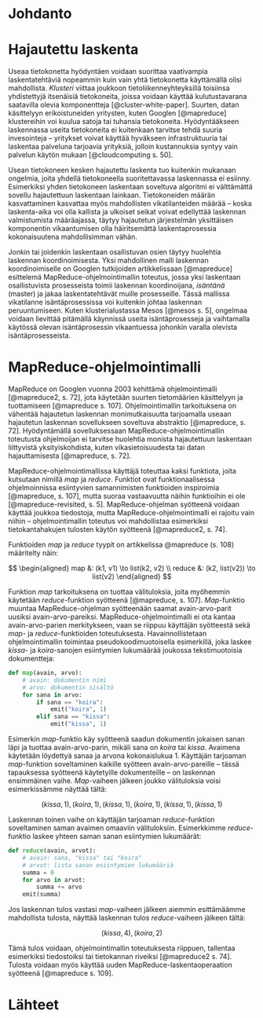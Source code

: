 # Johdanto

# Hajautettu laskenta

Useaa tietokonetta hyödyntäen voidaan suorittaa vaativampia laskentatehtäviä nopeammin kuin vain yhtä tietokonetta käyttämällä olisi mahdollista. *Klusteri* viittaa joukkoon tietoliikenneyhteyksillä toisiinsa yhdistettyjä itsenäisiä tietokoneita, joissa voidaan käyttää kulutustavarana saatavilla olevia komponentteja [@cluster-white-paper]. Suurten, datan käsittelyyn erikoistuneiden yritysten, kuten Googlen [@mapreduce] klustereihin voi kuulua satoja tai tuhansia tietokoneita. Hyödyntääkseen laskennassa useita tietokoneita ei kuitenkaan tarvitse tehdä suuria invesointeja – yritykset voivat käyttää hyväkseen infrastruktuuria tai laskentaa palveluna tarjoavia yrityksiä, jolloin kustannuksia syntyy vain palvelun käytön mukaan [@cloudcomputing s. 50].

Usean tietokoneen kesken hajautettu laskenta tuo kuitenkin mukanaan ongelmia, joita yhdellä tietokoneella suoritettavassa laskennassa ei esiinny. Esimerkiksi yhden tietokoneen laskentaan soveltuva algoritmi ei välttämättä sovellu hajautettuun laskentaan lainkaan. Tietokoneiden määrän kasvattaminen kasvattaa myös mahdollisten vikatilanteiden määrää – koska laskenta-aika voi olla kallista ja ulkoiset seikat voivat edellyttää laskennan valmistumista määräajassa, täytyy hajautetun järjestelmän yksittäisen komponentin vikaantumisen olla häiritsemättä laskentaprosessia kokonaisuutena mahdollisimman vähän.

Jonkin tai joidenkin laskentaan osallistuvan osien täytyy huolehtia laskennan koordinoimisesta. Yksi mahdollinen malli laskennan koordinoimiselle on Googlen tutkijoiden artikkelissaan [@mapreduce] esittelemä MapReduce-ohjelmointimallin toteutus, jossa yksi laskentaan osallistuvista prosesseista toimii laskennan koordinoijana, *isäntänä* (master) ja jakaa laskentatehtävät muille prosesseille. Tässä mallissa vikatilanne isäntäprosessissa voi kuitenkin johtaa laskennan peruuntumiseen. Kuten klusterialustassa Mesos [@mesos s. 5], ongelmaa voidaan lievittää pitämällä käynnissä useita isäntäprosesseja ja vaihtamalla käytössä olevan isäntäprosessin vikaantuessa johonkin varalla olevista isäntäprosesseista.

# MapReduce-ohjelmointimalli

MapReduce on Googlen vuonna 2003 kehittämä ohjelmointimalli [@mapreduce2, s. 72], jota käytetään suurten tietomäärien käsittelyyn ja tuottamiseen [@mapreduce s. 107]. Ohjelmointimallin tarkoituksena on vähentää hajautetun laskennan monimutkaisuutta tarjoamalla useaan hajautetun laskennan sovellukseen soveltuva abstraktio [@mapreduce, s. 72]. Hyödyntämällä sovelluksessaan MapReduce-ohjelmointimallin toteutusta ohjelmoijan ei tarvitse huolehtia monista hajautettuun laskentaan liittyvistä yksityiskohdista, kuten vikasietoisuudesta tai datan hajauttamisesta [@mapreduce, s. 72].

MapReduce-ohjelmointimallissa käyttäjä toteuttaa kaksi funktiota, joita kutsutaan nimillä *map* ja *reduce*. Funktiot ovat funktionaalisessa ohjelmoinnissa esiintyvien samannimisten funktioiden inspiroimia [@mapreduce, s. 107], mutta suoraa vastaavuutta näihin funktioihin ei ole [@mapreduce-revisited, s. 5]. MapReduce-ohjelman syötteenä voidaan käyttää joukkoa tiedostoja, mutta MapReduce-ohjelmointimalli ei rajoitu vain niihin – ohjelmointimallin toteutus voi mahdollistaa esimerkiksi tietokantahakujen tulosten käytön syötteenä [@mapreduce2, s. 74]. 

Funktioiden *map* ja *reduce* tyypit on artikkelissa @mapreduce (s. 108) määritelty näin:

$$
\begin{aligned}
map &: (k1, v1) \to list(k2, v2) \\
reduce &: (k2, list(v2)) \to list(v2)
\end{aligned}
$$

Funktion *map* tarkoituksena on tuottaa välituloksia, joita myöhemmin käytetään *reduce*-funktion syötteenä [@mapreduce, s. 107]. *Map*-funktio muuntaa MapReduce-ohjelman syötteenään saamat avain-arvo-parit uusiksi avain-arvo-pareiksi. MapReduce-ohjelmointimalli ei ota kantaa avain-arvo-parien merkitykseen, vaan se riippuu käyttäjän syötteestä sekä *map*- ja *reduce*-funktioiden toteutuksesta. Havainnollistetaan ohjelmointimallin toimintaa pseudokoodimuotoisella esimerkillä, joka laskee *kissa*- ja *koira*-sanojen esiintymien lukumäärää joukossa tekstimuotoisia dokumentteja:

```python
def map(avain, arvo):
    # avain: dokumentin nimi
    # arvo: dokumentin sisältö
    for sana in arvo:
 		if sana == "koira":
 			emit("koira", 1)
 		elif sana == "kissa":
 			emit("kissa", 1)   	
```

Esimerkin *map*-funktio käy syötteenä saadun dokumentin jokaisen sanan läpi ja tuottaa avain-arvo-parin, mikäli sana on *koira* tai *kissa*. Avaimena käytetään löydettyä sanaa ja arvona kokonaislukua $1$. Käyttäjän tarjoaman *map*-funktion soveltaminen kaikille syötteen avain-arvo-pareille – tässä tapauksessa syötteenä käytetyille dokumenteille – on laskennan ensimmäinen vaihe. *Map*-vaiheen jälkeen joukko välituloksia voisi esimerkissämme näyttää tältä:

$$
(kissa, 1), (koira, 1), (kissa, 1), (koira, 1), (kissa, 1), (kissa, 1)
$$

Laskennan toinen vaihe on käyttäjän tarjoaman *reduce*-funktion soveltaminen saman avaimen omaaviin välituloksiin. Esimerkkimme *reduce*-funktio laskee yhteen saman sanan esiintymien lukumäärät:

```python
def reduce(avain, arvot):
	# avain: sana, "kissa" tai "koira"
	# arvot: lista sanan esiintymien lukumääriä
	summa = 0
	for arvo in arvot:
		summa += arvo
	emit(summa)
```

Jos laskennan tulos vastasi *map*-vaiheen jälkeen aiemmin esittämäämme mahdollista tulosta, näyttää laskennan tulos *reduce*-vaiheen jälkeen tältä:

$$
(kissa, 4), (koira, 2)
$$

Tämä tulos voidaan, ohjelmointimallin toteutuksesta riippuen, tallentaa esimerkiksi tiedostoiksi tai tietokannan riveiksi [@mapreduce2 s. 74]. Tulosta voidaan myös käyttää uuden MapReduce-laskentaoperaation syötteenä [@mapreduce s. 109].

# Lähteet